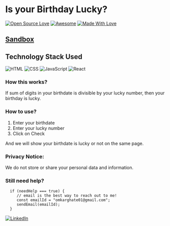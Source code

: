 # Is your Birthday Lucky?

[![Open Source Love](https://badges.frapsoft.com/os/v2/open-source.svg?v=103)](https://github.com/Omkar-Ghate)
[![Awesome](https://cdn.rawgit.com/sindresorhus/awesome/d7305f38d29fed78fa85652e3a63e154dd8e8829/media/badge.svg)](https://github.com/Omkar-Ghate) [![Made With Love](https://img.shields.io/badge/Made%20With-Love-orange.svg)](https://github.com/Omkar-Ghate)

## <a href="https://4qmvh.csb.app/" target="_blank"> Sandbox</a>

## Technology Stack Used

![HTML](https://img.shields.io/badge/frontend-html-orange.svg?logo=html5&style=flat-square)
![CSS](https://img.shields.io/badge/frontend-css-yellowgreen.svg?logo=css3&style=flat-square)
![JavaScript](https://img.shields.io/badge/frontend-javascript-blue.svg?logo=javascript&style=flat-square)
![React](https://img.shields.io/badge/-ReactJs-61DAFB?logo=react&logoColor=white&style=flat)

### How this works?

If sum of digits in your birthdate is divisible by your lucky number, then your birthday is lucky.

### How to use?

1. Enter your birthdate
2. Enter your lucky number
3. Click on Check

And we will show your birthdate is lucky or not on the same page.

### Privacy Notice:

We do not store or share your personal data and information.

### Still need help?

```
  if (needHelp === true) {
     // email is the best way to reach out to me!
     const emailId = "omkarghate01@gmail.com";
     sendEmail(emailId);
  }
```

[![LinkedIn](https://img.shields.io/static/v1.svg?label=connect&message=@omkarghate&color=grey&logo=linkedin&style=flat&logoColor=white&colorA=blue)](https://www.linkedin.com/in/omkarghate/)
